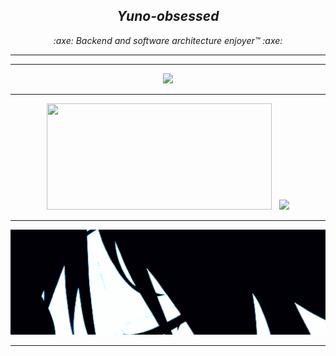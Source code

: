 <h2 align="center"><i>Yuno-obsessed</i></h1>
<p align="center"><i> :axe: Backend and software architecture enjoyer™ :axe:</i></p>
<hr>

---

<p align="center">
<a href="https://discord.com/users/566566562031468554"><code><img src="https://discord.c99.nl/widget/theme-3/566566562031468554.png" height="80px"></code></a>

---

<div align="center">
<img src="https://github-readme-stats-git-masterrstaa-rickstaa.vercel.app/api/top-langs/?username=Yuno-obsessed&theme=tokyonight&layout=compact&hide=css" width="360.6" height="170" />&nbsp;&nbsp;&nbsp;<img src="https://github-readme-stats-git-masterrstaa-rickstaa.vercel.app/api?username=Yuno-obsessed&theme=tokyonight&show_icons=true" height="170" />
</div>

---

<img src="assets/anime_eye_cropped.gif"/>

---




